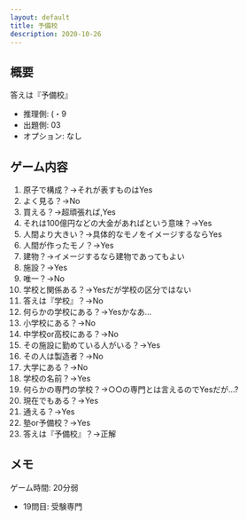 ```yaml
---
layout: default
title: 予備校
description: 2020-10-26
---
```


## 概要

答えは『予備校』

- 推理側: (・9
- 出題側: 03
- オプション: なし

## ゲーム内容

1. 原子で構成？→それが表すものはYes
2. よく見る？→No
3. 買える？→超頑張れば,Yes
4. それは100億円などの大金があればという意味？→Yes
5. 人間より大きい？→具体的なモノをイメージするならYes
6. 人間が作ったモノ？→Yes
7. 建物？→イメージするなら建物であってもよい
8. 施設？→Yes
9. 唯一？→No
10. 学校と関係ある？→Yesだが学校の区分ではない
11. 答えは『学校』？→No
12. 何らかの学校にある？→Yesかなあ…
13. 小学校にある？→No
14. 中学校or高校にある？→No
15. その施設に勤めている人がいる？→Yes
16. その人は製造者？→No
17. 大学にある？→No
18. 学校の名前？→Yes
19. 何らかの専門の学校？→○○の専門とは言えるのでYesだが…?
20. 現在でもある？→Yes
21. 通える？→Yes
22. 塾or予備校？→Yes
23. 答えは『予備校』？→正解

## メモ

ゲーム時間: 20分弱

- 19問目: 受験専門
